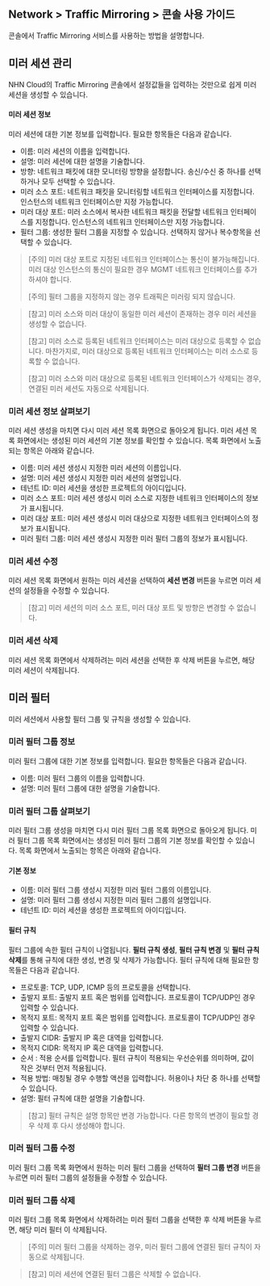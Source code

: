 ## Network > Traffic Mirroring > 콘솔 사용 가이드

콘솔에서 Traffic Mirroring 서비스를 사용하는 방법을 설명합니다.

## 미러 세션 관리

NHN Cloud의 Traffic Mirroring 콘솔에서 설정값들을 입력하는 것만으로 쉽게 미러 세션을 생성할 수 있습니다.

#### 미러 세션 정보
미러 세션에 대한 기본 정보를 입력합니다. 필요한 항목들은 다음과 같습니다.
* 이름: 미러 세션의 이름을 입력합니다.
* 설명: 미러 세션에 대한 설명을 기술합니다.
* 방향: 네트워크 패킷에 대한 모니터링 방향을 설정합니다. 송신/수신 중 하나를 선택하거나 모두 선택할 수 있습니다.
* 미러 소스 포트: 네트워크 패킷을 모니터링할 네트워크 인터페이스를 지정합니다. 인스턴스의 네트워크 인터페이스만 지정 가능합니다.
* 미러 대상 포트: 미러 소스에서 복사한 네트워크 패킷을 전달할 네트워크 인터페이스를 지정합니다. 인스턴스의 네트워크 인터페이스만 지정 가능합니다.
* 필터 그룹: 생성한 필터 그룹을 지정할 수 있습니다. 선택하지 않거나 복수항목을 선택할 수 있습니다.

> [주의] 미러 대상 포트로 지정된 네트워크 인터페이스는 통신이 불가능해집니다. 미러 대상 인스턴스의 통신이 필요한 경우 MGMT 네트워크 인터페이스를 추가하셔야 합니다.
>
> [주의] 필터 그룹을 지정하지 않는 경우 트래픽은 미러링 되지 않습니다. 

> [참고] 미러 소스와 미러 대상이 동일한 미러 세션이 존재하는 경우 미러 세션을 생성할 수 없습니다.
>
> [참고] 미러 소스로 등록된 네트워크 인터페이스는 미러 대상으로 등록할 수 없습니다. 마찬가지로, 미러 대상으로 등록된 네트워크 인터페이스는 미러 소스로 등록할 수 없습니다.
>
> [참고] 미러 소스와 미러 대상으로 등록된 네트워크 인터페이스가 삭제되는 경우, 연결된 미러 세션도 자동으로 삭제됩니다.

### 미러 세션 정보 살펴보기
미러 세션 생성을 마치면 다시 미러 세션 목록 화면으로 돌아오게 됩니다. 미러 세션 목록 화면에서는 생성된 미러 세션의 기본 정보를 확인할 수 있습니다. 목록 화면에서 노출되는 항목은 아래와 같습니다.
* 이름: 미러 세션 생성시 지정한 미러 세션의 이름입니다. 
* 설명: 미러 세션 생성시 지정한 미러 세션의 설명입니다.
* 테넌트 ID: 미러 세션을 생성한 프로젝트의 아이디입니다.
* 미러 소스 포트: 미러 세션 생성시 미러 소스로 지정한 네트워크 인터페이스의 정보가 표시됩니다.
* 미러 대상 포트: 미러 세션 생성시 미러 대상으로 지정한 네트워크 인터페이스의 정보가 표시됩니다.
* 미러 필터 그룹: 미러 세션 생성시 지정한 미러 필터 그룹의 정보가 표시됩니다.

### 미러 세션 수정
미러 세션 목록 화면에서 원하는 미러 세션을 선택하여 **세션 변경** 버튼을 누르면 미러 세션의 설정들을 수정할 수 있습니다.
> [참고] 미러 세션의 미러 소스 포트, 미러 대상 포트 및 방향은 변경할 수 없습니다.

### 미러 세션 삭제
미러 세션 목록 화면에서 삭제하려는 미러 세션을 선택한 후 삭제 버튼을 누르면, 해당 미러 세션이 삭제됩니다.

## 미러 필터
미러 세션에서 사용할 필터 그룹 및 규칙을 생성할 수 있습니다.

### 미러 필터 그룹 정보
미러 필터 그룹에 대한 기본 정보를 입력합니다. 필요한 항목들은 다음과 같습니다.
* 이름: 미러 필터 그룹의 이름을 입력합니다.
* 설명: 미러 필터 그룹에 대한 설명을 기술합니다.

### 미러 필터 그룹 살펴보기
미러 필터 그룹 생성을 마치면 다시 미러 필터 그룹 목록 화면으로 돌아오게 됩니다. 미러 필터 그룹 목록 화면에서는 생성된 미러 필터 그룹의 기본 정보를 확인할 수 있습니다. 목록 화면에서 노출되는 항목은 아래와 같습니다.

#### 기본 정보
* 이름: 미러 필터 그룹 생성시 지정한 미러 필터 그룹의 이름입니다. 
* 설명: 미러 필터 그룹 생성시 지정한 미러 필터 그룹의 설명입니다.
* 테넌트 ID: 미러 세션을 생성한 프로젝트의 아이디입니다.

#### 필터 규칙
필터 그룹에 속한 필터 규칙이 나열됩니다. **필터 규칙 생성**, **필터 규칙 변경** 및 **필터 규칙 삭제**를 통해 규칙에 대한 생성, 변경 및 삭제가 가능합니다.
필터 규칙에 대해 필요한 항목들은 다음과 같습니다.

* 프로토콜: TCP, UDP, ICMP 등의 프로토콜을 선택합니다.
* 출발지 포트: 출발지 포트 혹은 범위를 입력합니다. 프로토콜이 TCP/UDP인 경우 입력할 수 있습니다.
* 목적지 포트: 목적지 포트 혹은 범위를 입력합니다. 프로토콜이 TCP/UDP인 경우 입력할 수 있습니다. 
* 출발지 CIDR: 출발지 IP 혹은 대역을 입력합니다.
* 목적지 CIDR: 목적지 IP 혹은 대역을 입력합니다.
* 순서 : 적용 순서를 입력합니다. 필터 규칙이 적용되는 우선순위를 의미하며, 값이 작은 것부터 먼저 적용됩니다.
* 적용 방법: 매칭될 경우 수행할 액션을 입력합니다. 허용이나 차단 중 하나를 선택할 수 있습니다.
* 설명: 필터 규칙에 대한 설명을 기술합니다.

> [참고] 필터 규칙은 설명 항목만 변경 가능합니다. 다른 항목의 변경이 필요할 경우 삭제 후 다시 생성해야 합니다.


### 미러 필터 그룹 수정
미러 필터 그룹 목록 화면에서 원하는 미러 필터 그룹을 선택하여 **필터 그룹 변경** 버튼을 누르면 미러 필터 그룹의 설정들을 수정할 수 있습니다.

### 미러 필터 그룹 삭제
미러 필터 그룹 목록 화면에서 삭제하려는 미러 필터 그룹을 선택한 후 삭제 버튼을 누르면, 해당 미러 필터 이 삭제됩니다.
> [주의] 미러 필터 그룹을 삭제하는 경우, 미러 필터 그룹에 연결된 필터 규칙이 자동으로 삭제됩니다.

> [참고] 미러 세션에 연결된 필터 그룹은 삭제할 수 없습니다.

